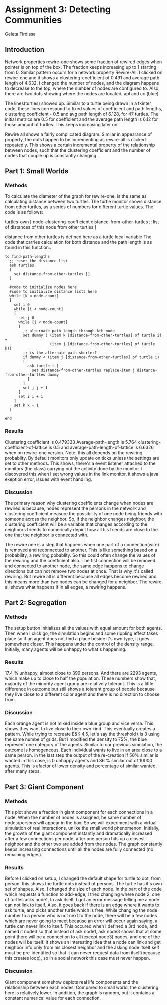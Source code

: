 # Assignment 3: Detecting Communities

Geleta Firdissa


## Introduction
Network properties rewire-one shows some fraction of rewired edges when pointer is on top of the box. The fraction keeps increasing up to 1 starting from 0. Similar pattern occurs for a network property Rewire-All. I clicked on rewire-one and it shows a clustering-coefficient of 0.491 and average path length of 4.632. I changed the number of nodes, and the diagram happens to decrease to the top, where the number of nodes are configured to. Also, there are two dots showing where the nodes are located, apl and cc (blue)

The lines(turtles) showed up. Similar to a turtle being drawn in a tkinter code, these lines correspond to fixed values of coefficient and path lengths, clustering coefficient - 0.5 and avg path length of 6.128, for 47 turtles. The initial metrics are 0.5 for coefficient and the average path length is 6.12 for those amount of turtles. This keeps increasing later on.

Rewire all shows a fairly complicated diagram. Similar in appearance of property, the dots happen to be incrementing as rewire-all is clicked repeatedly. This shows a certain incremental property of the relationship between nodes, such that the clustering coefficient and the number of nodes that couple up is constantly changing.


## Part 1: Small Worlds
### Methods
To calculate the diameter of the graph for rewire-one, is the same as calculating distance between two turtles. The turtle monitor shows distance from other turtles, as a series of numbers for different turtle values. The code is as follows:

turtles-own
[
  node-clustering-coefficient
  distance-from-other-turtles   ;; list of distances of this node from other turtles
]

distance from other turtles is defined here as a turtle local variable
The code that carries calculation for both distance and the path length is as found in this function..
```
to find-path-lengths
  ;; reset the distance list
  ask turtles
  [
    set distance-from-other-turtles []
  ]

  #code to initialize nodes here
  #code to initialize distance lists here
  while [k < node-count]
  [
    set i 0
    while [i < node-count]
    [
      set j 0
      while [j < node-count]
      [
        ;; alternate path length through kth node
        set dummy ( (item k [distance-from-other-turtles] of turtle i) +
                    (item j [distance-from-other-turtles] of turtle k))
        ;; is the alternate path shorter?
        if dummy < (item j [distance-from-other-turtles] of turtle i)
        [
          ask turtle i [
            set distance-from-other-turtles replace-item j distance-from-other-turtles dummy
          ]
        ]
        set j j + 1
      ]
      set i i + 1
    ]
    set k k + 1
  ]

end
```
### Results
Clustering coefficient is 0.479333 Average-path-length is 5.764 clustering-coefficient-of-lattice is 0.5 and average-path-length-of-lattice is 6.6326 when on rewire-one version. Note: this all depends on the rewiring probablity.
By default monitors only update on ticks unless the settings are set to other methods. This shows, there's a event listener attached to the monitors (the class) carrying out the activity done by the monitor. I discovered this when I set wrong values in the link monitor, it shows a java exeption error, issues with event handling.

### Discussion
The primary reason why clustering coefficients change when nodes are rewired is because, nodes represent the persons in the network and clustering coefficient measure the possibility of one node being friends with someone across the neighbor. So, if the neighbor changes neighbor, the clustering coefficient will be a variable that changes according to the neighbors friends to numerically depict how all his friends are close to the one that the neighbor is connected with.

The rewire one is a step that happens when one part of a connection(wire) is removed and reconnected to another. This is like something based on a probability, a rewiring pobablity. So this could often change the values of the rewiring and the coefficient also. The fist connection will be removed and connected to another node, the same edge happens to change directions but can not remove two nodes at once. That is why it's called rewiring. But rewire all is different because all edges become rewired and this means more than two nodes can be changed for a neighbor. The rewire all shows what happens if in all edges, a rewiring happens.

## Part 2: Segregation
### Methods
The setup button initializes all the values with equal amount for both agents. Then when I click go, the simulation begins and some rippling effect takes place so if an agent does not find a place beside it's own type, it goes somewhere closer. This happens under the control of the density range. Initially, many agents will be unhappy to what's happening.

### Results
17.4 % unhappy, almost close to 399 persons. And there are 2293 agents, which make up to close to half the population. These numbers show that, majority of the minority agent group are relatively tolerant. This is a little difference in outcome but still shows a tolerant group of people because they live close to a different color agent and there is no direction to choose from.
### Discussion
Each orange agent is not mixed inside a blue group and vice versa. This shows they want to live close to their own kind. This eventually creates a pattern. While trying to recreate E&K 4.5, let's say the threshold t is 3 using the same numbe of grids. But I modified the density to 75%, the blue represent one category of the agents. Similar to our previous simulation, the outcome is homogeneous. Each individual wants to live in an area close to a same person. in the last step the output of the re-creation if 50% similar is wanted in this case, is 0 unhappy agents and 86 % similar out of 10000 agents. This is afactor of lower density and percentage of similar wanted, after many steps.

## Part 3: Giant Component
### Methods
This plot shows a fraction in giant component for each connections in a node. When the number of nodes is assigned, he same number of nodes/persons will appear in the box. So we will experiment with a virtual simulation of real interactions, unlike the small world phenomenon. Initially, the growth of the giant component instantly and dramatically increased after a few connections per node, after one person hits up a closest neighbor and the other two are added from the nodes. The graph constantly keeps increasing connections until all the nodes are fully connected (no remaining edges).

### Results
Before I clicked on setup, I changed the default shape for turtle to dot, from person. this shows the turtle dots instead of persons. The turtle has it's own set of shapes. Also, I changed the size of each node. In the part of the code which requests a function to add-edge, I tried changing where node 2, one of turtles asks node1, to ask itself. I got an error message telling me a node can not link to itself. Also, it goes back if there is an edge where it wants to ask turtle, and picks another turtle which is free. While changing the node number to a person who is not next to the node, there will be a few nodes which are never going to meet because an error will occur again saying, a turtle can never link to itself. This occured when I defined a 3rd node, and named it node3 so that instead of ask node1, ask node3 shows that at some point there will be a connection to all (except node3) nodes, and one of the nodes will be itself. It shows an interesting idea that a node can link and get neighbor info only from his closest neighbor and the asking node itself self must be pre-identified so that it can never request data from itself(because this creates loop), so in a social network this case must never happen.

### Discussion
Giant component somehow depicts real life components and the relationship between each nodes. Compared to small world, the clustering here is relatively lower. In addition, the graph is random, but it contains a constant numerical value for each connection.